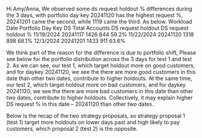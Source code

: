 Hi Amy/Anna,
We observed some ds request holdout % differences during the 3 days, with portfolio day key 20241120 has the highest request %, 20241201 came the second, while 1119 came the third. As below.
Workload Date	Portfolio Day Key	DS Total Accounts	DS request holdout	DS request holdout %
11/19/2024	20241117	1426	844	59.2%
11/22/2024	20241120	1318	898	68.1%
12/3/2024	20241201	1433	911	63.6%

We think part of the reason for the difference is due to portfolio shift, Please see below for the portfolio distribution across the 3 days for test 1 and test 2. As we can see, our test 1, which target holdout more on good customers, and for daykey 20241120, we see the there are more good customers in this date than other two dates, contribute to higher holdouts. At the same time, our test 2, which target holdout more on bad customers, and for daykey 20241120, we see the there are more bad customers in this date than other two dates, contribute to higher holdouts. Collectively, it may explain higher DS request % in this date – 20241120 than other two dates.

Below is the recap of the two strategy proposals, so strategy proposal 1 (test 1) target more holdouts on lower days past and high likely to pay customers, which proposal 2 (test 2) is the opposite.

